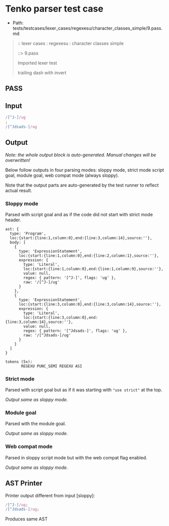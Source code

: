 # Tenko parser test case

- Path: tests/testcases/lexer_cases/regexesu/character_classes_simple/9.pass.md

> :: lexer cases : regexesu : character classes simple
>
> ::> 9.pass
>
> Imported lexer test
>
> trailing dash with invert

## PASS

## Input

`````js
/[^J-]/ug
;
/[^Jdsads-]/ug
`````

## Output

_Note: the whole output block is auto-generated. Manual changes will be overwritten!_

Below follow outputs in four parsing modes: sloppy mode, strict mode script goal, module goal, web compat mode (always sloppy).

Note that the output parts are auto-generated by the test runner to reflect actual result.

### Sloppy mode

Parsed with script goal and as if the code did not start with strict mode header.

`````
ast: {
  type: 'Program',
  loc:{start:{line:1,column:0},end:{line:3,column:14},source:''},
  body: [
    {
      type: 'ExpressionStatement',
      loc:{start:{line:1,column:0},end:{line:2,column:1},source:''},
      expression: {
        type: 'Literal',
        loc:{start:{line:1,column:0},end:{line:1,column:9},source:''},
        value: null,
        regex: { pattern: '[^J-]', flags: 'ug' },
        raw: '/[^J-]/ug'
      }
    },
    {
      type: 'ExpressionStatement',
      loc:{start:{line:3,column:0},end:{line:3,column:14},source:''},
      expression: {
        type: 'Literal',
        loc:{start:{line:3,column:0},end:{line:3,column:14},source:''},
        value: null,
        regex: { pattern: '[^Jdsads-]', flags: 'ug' },
        raw: '/[^Jdsads-]/ug'
      }
    }
  ]
}

tokens (5x):
       REGEXU PUNC_SEMI REGEXU ASI
`````

### Strict mode

Parsed with script goal but as if it was starting with `"use strict"` at the top.

_Output same as sloppy mode._

### Module goal

Parsed with the module goal.

_Output same as sloppy mode._

### Web compat mode

Parsed in sloppy script mode but with the web compat flag enabled.

_Output same as sloppy mode._

## AST Printer

Printer output different from input [sloppy]:

````js
/[^J-]/ug;
/[^Jdsads-]/ug;
````

Produces same AST
